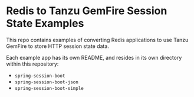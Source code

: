 <!--
Copyright 2019 - 2021 VMware, Inc.
SPDX-License-Identifier: Apache-2.0
-->

# Redis to Tanzu GemFire Session State Examples

This repo contains examples of converting Redis applications to use Tanzu GemFire to store HTTP session state data.

Each example app has its own README, and resides in its own directory within this repository:

- `spring-session-boot`
- `spring-session-boot-json`
- `spring-session-boot-simple`
